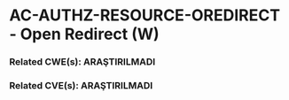 # AC-AUTHZ-RESOURCE-OREDIRECT - Open Redirect (W)

### Related CWE(s): ARAŞTIRILMADI
### Related CVE(s): ARAŞTIRILMADI